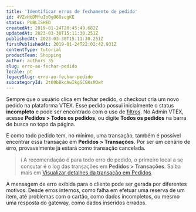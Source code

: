 ```yaml
---
title: 'Identificar erros de fechamento de pedido'
id: 4VZvHbDMfuIo0gO6OscgKE
status: PUBLISHED
createdAt: 2019-01-24T20:45:49.682Z
updatedAt: 2023-03-30T15:11:30.251Z
publishedAt: 2023-03-30T15:11:30.251Z
firstPublishedAt: 2019-01-24T22:02:42.931Z
contentType: tutorial
productTeam: Shopping
author: authors_35
slug: erro-ao-fechar-pedido
locale: pt
legacySlug: erro-ao-fechar-pedido
subcategoryId: 2t00bBkcAwIkgSCGKsMOwY
---
```


Sempre que o usuário clica em fechar pedido, o checkout cria um novo pedido na plataforma VTEX. Esse pedido possui inicialmente o status **incompleto** e pode ser encontrado com o uso de [filtros](https://help.vtex.com/pt/tutorial/filtrar-todos-pedidos--tutorials_192). No Admin VTEX, acesse **Pedidos > Todos os pedidos**, ou digite **Todos os pedidos** na barra de busca no topo da página.

E como todo pedido tem, no mínimo, uma transação, também é possível encontrar essa transação em **Pedidos > Transações**. Por ser um cenário de erro, provavelmente já estará como transação cancelada.

>ℹ️ A recomendação é para todo erro de pedido, o primeiro local a se consutar é o log das transações em **Pedidos > Transações**. Saiba mais em [Visualizar detalhes da transação em Pedidos](https://help.vtex.com/pt/tutorial/how-to-view-the-orders-details).

A mensagem de erro exibida para o cliente pode ser gerada por diferentes motivos. Desde erros internos, como falha em efetuar uma reserva de um item, até problemas com o cartão, como dados incompletos, ou mesmo uma resposta do gateway, como dados inseridos errados.

